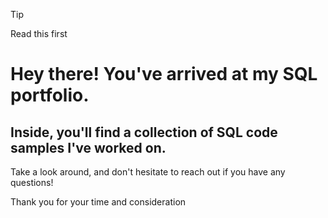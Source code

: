 >[!tip]
>Read this first



# Hey there! You've arrived at my SQL portfolio. 

## Inside, you'll find a collection of SQL code samples I've worked on. 

Take a look around, and don't hesitate to reach out if you have any questions!

Thank you for your time and consideration
